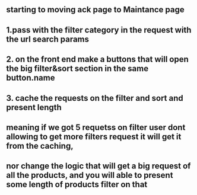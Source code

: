 ## starting to moving ack page to Maintance page

## 1.pass with the filter category in the request with the url search params

## 2. on the front end make a buttons that will open the big filter&sort section in the same button.name

## 3. cache the requests on the filter and sort and present length

## meaning if we got 5 requetss on filter user dont allowing to get more filters request it will get it from the caching,

## nor change the logic that will get a big request of all the products, and you will able to present some length of products filter on that
